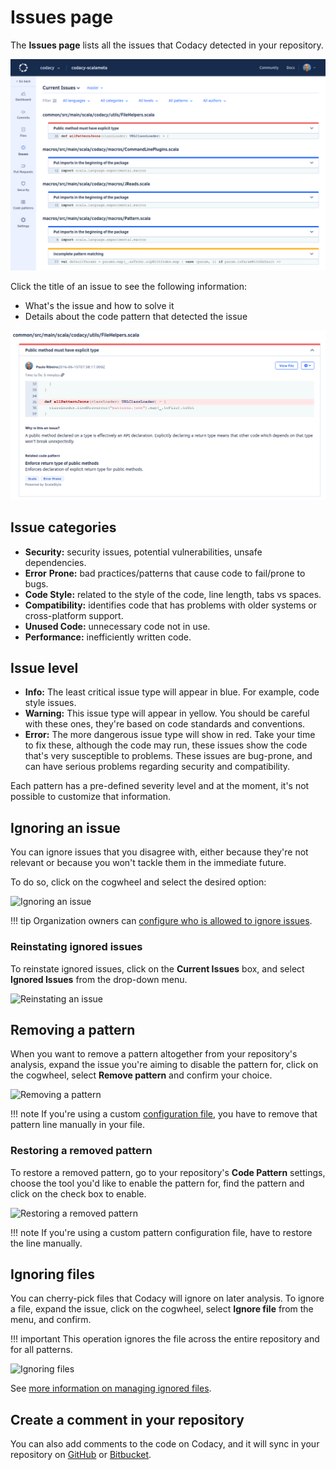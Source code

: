 # Issues page

The **Issues page** lists all the issues that Codacy detected in your repository.

![Issues page](images/issues.png)

Click the title of an issue to see the following information:

-   What's the issue and how to solve it
-   Details about the code pattern that detected the issue

![Issue details](images/issues-detail.png)

## Issue categories

-   **Security:** security issues, potential vulnerabilities, unsafe dependencies.
-   **Error** **Prone:** bad practices/patterns that cause code to fail/prone to bugs.
-   **Code Style:** related to the style of the code, line length, tabs vs spaces.
-   **Compatibility:** identifies code that has problems with older systems or cross-platform support.
-   **Unused Code:** unnecessary code not in use.
-   **Performance:** inefficiently written code.

## Issue level

-   **Info:** The least critical issue type will appear in blue. For example, code style issues.
-   **Warning:** This issue type will appear in yellow. You should be careful with these ones, they're based on code standards and conventions.
-   **Error:** The more dangerous issue type will show in red. Take your time to fix these, although the code may run, these issues show the code that's very susceptible to problems. These issues are bug-prone, and can have serious problems regarding security and compatibility.

Each pattern has a pre-defined severity level and at the moment, it's not possible to customize that information.

## Ignoring an issue

You can ignore issues that you disagree with, either because they're not relevant or because you won't tackle them in the immediate future. 

To do so, click on the cogwheel and select the desired option:

![Ignoring an issue](images/issues-ignore.gif)

!!! tip
    Organization owners can [configure who is allowed to ignore issues](../organizations/roles-and-permissions-for-synced-organizations.md#configure-ignore-issues). 

### Reinstating ignored issues

To reinstate ignored issues, click on the **Current Issues** box, and select **Ignored Issues** from the drop-down menu.

![Reinstating an issue](images/issues-reinstate.gif)

## Removing a pattern

When you want to remove a pattern altogether from your repository's analysis, expand the issue you're aiming to disable the pattern for, click on the cogwheel, select **Remove pattern** and confirm your choice.

![Removing a pattern](images/issues-remove-pattern.gif)

!!! note
    If you're using a custom [configuration file](../repositories-configure/code-patterns.md#using-your-own-tool-configuration-files), you have to remove that pattern line manually in your file.

### Restoring a removed pattern

To restore a removed pattern, go to your repository's **Code Pattern** settings, choose the tool you'd like to enable the pattern for, find the pattern and click on the check box to enable.

![Restoring a removed pattern](images/issues-restore-pattern.gif)

!!! note
    If you're using a custom pattern configuration file, have to restore the line manually.

## Ignoring files

You can cherry-pick files that Codacy will ignore on later analysis. To ignore a file, expand the issue, click on the cogwheel, select **Ignore file** from the menu, and confirm.

!!! important
    This operation ignores the file across the entire repository and for all patterns.

![Ignoring files](images/issues-ignoring-files.gif)

See [more information on managing ignored files](../repositories-configure/ignoring-files.md).

## Create a comment in your repository

You can also add comments to the code on Codacy, and it will sync in your repository on [GitHub](../repositories-configure/integrations/github-integration.md) or [Bitbucket](../repositories-configure/integrations/bitbucket-integration.md).
